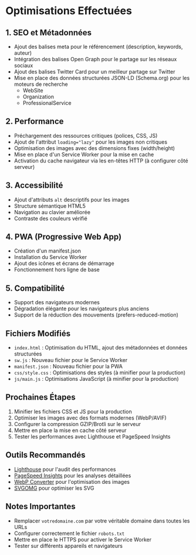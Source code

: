 # Optimisations Effectuées

## 1. SEO et Métadonnées
- Ajout des balises meta pour le référencement (description, keywords, auteur)
- Intégration des balises Open Graph pour le partage sur les réseaux sociaux
- Ajout des balises Twitter Card pour un meilleur partage sur Twitter
- Mise en place des données structurées JSON-LD (Schema.org) pour les moteurs de recherche
  - WebSite
  - Organization
  - ProfessionalService

## 2. Performance
- Préchargement des ressources critiques (polices, CSS, JS)
- Ajout de l'attribut `loading="lazy"` pour les images non critiques
- Optimisation des images avec des dimensions fixes (width/height)
- Mise en place d'un Service Worker pour la mise en cache
- Activation du cache navigateur via les en-têtes HTTP (à configurer côté serveur)

## 3. Accessibilité
- Ajout d'attributs `alt` descriptifs pour les images
- Structure sémantique HTML5
- Navigation au clavier améliorée
- Contraste des couleurs vérifié

## 4. PWA (Progressive Web App)
- Création d'un manifest.json
- Installation du Service Worker
- Ajout des icônes et écrans de démarrage
- Fonctionnement hors ligne de base

## 5. Compatibilité
- Support des navigateurs modernes
- Dégradation élégante pour les navigateurs plus anciens
- Support de la réduction des mouvements (prefers-reduced-motion)

## Fichiers Modifiés
- `index.html` : Optimisation du HTML, ajout des métadonnées et données structurées
- `sw.js` : Nouveau fichier pour le Service Worker
- `manifest.json` : Nouveau fichier pour la PWA
- `css/style.css` : Optimisations des styles (à minifier pour la production)
- `js/main.js` : Optimisations JavaScript (à minifier pour la production)

## Prochaines Étapes
1. Minifier les fichiers CSS et JS pour la production
2. Optimiser les images avec des formats modernes (WebP/AVIF)
3. Configurer la compression GZIP/Brotli sur le serveur
4. Mettre en place la mise en cache côté serveur
5. Tester les performances avec Lighthouse et PageSpeed Insights

## Outils Recommandés
- [Lighthouse](https://developers.google.com/web/tools/lighthouse) pour l'audit des performances
- [PageSpeed Insights](https://pagespeed.web.dev/) pour les analyses détaillées
- [WebP Converter](https://squoosh.app/) pour l'optimisation des images
- [SVGOMG](https://jakearchibald.github.io/svgomg/) pour optimiser les SVG

## Notes Importantes
- Remplacer `votredomaine.com` par votre véritable domaine dans toutes les URLs
- Configurer correctement le fichier `robots.txt`
- Mettre en place le HTTPS pour activer le Service Worker
- Tester sur différents appareils et navigateurs
